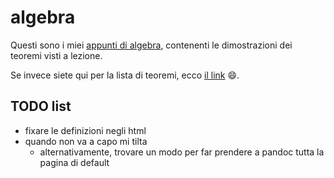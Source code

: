 # algebra

Questi sono i miei [appunti di algebra](https://ph04.github.io/algebra/html/index.html), contenenti le dimostrazioni dei teoremi visti a lezione.

Se invece siete qui per la lista di teoremi, ecco [il link](https://raw.githubusercontent.com/ph04/algebra/main/everything.pdf) 😄.

## TODO list

- fixare le definizioni negli html
- quando non va a capo mi tilta
    - alternativamente, trovare un modo per far prendere a pandoc tutta la pagina di default

